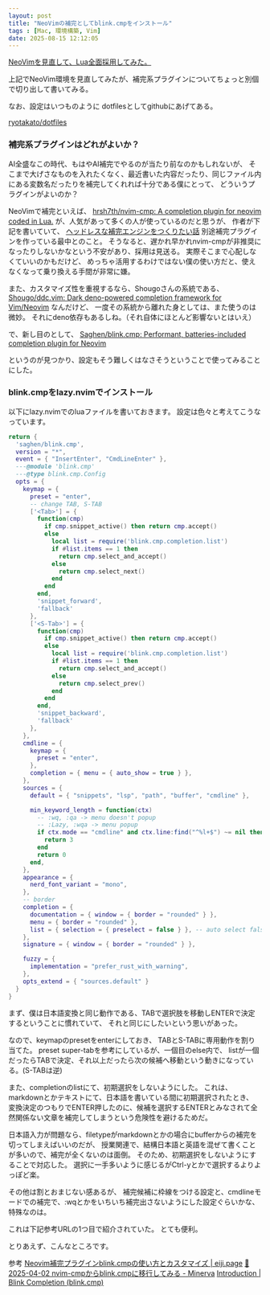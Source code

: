 ```yaml
---
layout: post
title: "NeoVimの補完としてblink.cmpをインストール"
tags : [Mac, 環境構築, Vim]
date: 2025-08-15 12:12:05
---
```



[NeoVimを見直して、Lua全面採用してみた。](/2025/08/07/reconsider-neovim)

上記でNeoVim環境を見直してみたが、補完系プラグインについてちょっと別個で切り出して書いてみる。

なお、設定はいつものように dotfilesとしてgithubにあげてある。

[ryotakato/dotfiles](https://github.com/ryotakato/dotfiles)




### 補完系プラグインはどれがよいか？


AI全盛なこの時代、もはやAI補完でやるのが当たり前なのかもしれないが、
そこまで大げさなものを入れたくなく、最近書いた内容だったり、同じファイル内にある変数名だったりを補完してくれれば十分である僕にとって、
どういうプラグインがよいのか？

NeoVimで補完といえば、
[hrsh7th/nvim-cmp: A completion plugin for neovim coded in Lua.](https://github.com/hrsh7th/nvim-cmp)
が、人気があって多くの人が使っているのだと思うが、
作者が下記を書いていて、
[ヘッドレスな補完エンジンをつくりたい話](https://zenn.dev/hrsh7th/articles/1d558a56084fe5)
別途補完プラグインを作っている最中とのこと。
そうなると、遅かれ早かれnvim-cmpが非推奨になったりしないかなという不安があり、採用は見送る。
実際そこまで心配しなくていいのかもだけど、
めっちゃ活用するわけではない僕の使い方だと、使えなくなって乗り換える手間が非常に嫌。



また、カスタマイズ性を重視するなら、Shougoさんの系統である、
[Shougo/ddc.vim: Dark deno-powered completion framework for Vim/Neovim](https://github.com/Shougo/ddc.vim)
なんだけど、
一度その系統から離れた身としては、また使うのは微妙。
それにdeno依存もあるしね。（それ自体にほとんど影響ないとはいえ）



で、新し目のとして、
[Saghen/blink.cmp: Performant, batteries-included completion plugin for Neovim](https://github.com/Saghen/blink.cmp)

というのが見つかり、設定もそう難しくはなさそうということで使ってみることにした。





### blink.cmpをlazy.nvimでインストール


以下にlazy.nvimでのluaファイルを書いておきます。
設定は色々と考えてこうなっています。




```lua
return {
  'saghen/blink.cmp', 
  version = "*",
  event = { "InsertEnter", "CmdLineEnter" },
  ---@module 'blink.cmp'
  ---@type blink.cmp.Config
  opts = {
    keymap = {
      preset = "enter",
      -- change TAB, S-TAB 
      ['<Tab>'] = {
        function(cmp)
          if cmp.snippet_active() then return cmp.accept()
          else 
            local list = require('blink.cmp.completion.list')
            if #list.items == 1 then
              return cmp.select_and_accept()
            else
              return cmp.select_next()
            end
          end
        end,
        'snippet_forward',
        'fallback'
      },
      ['<S-Tab>'] = {
        function(cmp)
          if cmp.snippet_active() then return cmp.accept()
          else 
            local list = require('blink.cmp.completion.list')
            if #list.items == 1 then
              return cmp.select_and_accept()
            else
              return cmp.select_prev()
            end
          end
        end,
        'snippet_backward',
        'fallback'
      },
    },
    cmdline = {
      keymap = {
        preset = "enter",
      },
      completion = { menu = { auto_show = true } },
    },
    sources = {
      default = { "snippets", "lsp", "path", "buffer", "cmdline" },

      min_keyword_length = function(ctx)
        -- :wq, :qa -> menu doesn't popup
        -- :Lazy, :wqa -> menu popup
        if ctx.mode == "cmdline" and ctx.line:find("^%l+$") ~= nil then
          return 3
        end
        return 0
      end,
    },
    appearance = {
      nerd_font_variant = "mono",
    },
    -- border
    completion = {
      documentation = { window = { border = "rounded" } },
      menu = { border = "rounded" },
      list = { selection = { preselect = false } }, -- auto select false
    },
    signature = { window = { border = "rounded" } },

    fuzzy = {
      implementation = "prefer_rust_with_warning",
    },
    opts_extend = { "sources.default" }
  }
}
```




まず、僕は日本語変換と同じ動作である、TABで選択肢を移動しENTERで決定するということに慣れていて、
それと同じにしたいという思いがあった。

なので、keymapのpresetをenterにしておき、
TABとS-TABに専用動作を割り当てた。
preset super-tabを参考にしているが、一個目のelse内で、
listが一個だったらTABで決定、それ以上だったら次の候補へ移動という動きになっている。(S-TABは逆)

また、completionのlistにて、初期選択をしないようにした。
これは、markdownとかテキストにて、日本語を書いている間に初期選択されたとき、
変換決定のつもりでENTER押したのに、候補を選択するENTERとみなされて全然関係ない文章を補完してしまうという危険性を避けるためだ。

日本語入力が問題なら、filetypeがmarkdownとかの場合にbufferからの補完を切ってしまえばいいのだが、
授業関連で、結構日本語と英語を混ぜて書くことが多いので、補完が全くないのは面倒。
そのため、初期選択をしないようにすることで対応した。
選択に一手多いように感じるがCtrl-yとかで選択するよりよっぽど楽。


その他は割とおまじない感あるが、
補完候補に枠線をつける設定と、cmdlineモードでの補完で、:wqとかをいちいち補完出さないようにした設定ぐらいかな、特殊なのは。

これは下記参考URLの1つ目で紹介されていた。
とても便利。

とりあえず、こんなところです。





参考
[Neovim補完プラグインblink.cmpの使い方とカスタマイズ | eiji.page](https://eiji.page/blog/neovim-blink-cmp-intro/)
[📜2025-04-02 nvim-cmpからblink.cmpに移行してみる - Minerva](https://minerva.mamansoft.net/Notes/%F0%9F%93%9C2025-04-02+nvim-cmp%E3%81%8B%E3%82%89blink.cmp%E3%81%AB%E7%A7%BB%E8%A1%8C%E3%81%97%E3%81%A6%E3%81%BF%E3%82%8B)
[Introduction | Blink Completion (blink.cmp)](https://cmp.saghen.dev/)


